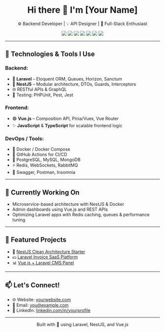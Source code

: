 <h1 align="center">Hi there 👋 I'm [Your Name]</h1>

<p align="center">
  ⚙️ Backend Developer | 💡 API Designer | 🚀 Full-Stack Enthusiast  
</p>

<p align="center">
  <img src="https://img.shields.io/badge/Laravel-F72C1F?style=for-the-badge&logo=laravel&logoColor=white" />
  <img src="https://img.shields.io/badge/NestJS-E0234E?style=for-the-badge&logo=nestjs&logoColor=white" />
  <img src="https://img.shields.io/badge/Vue.js-42B883?style=for-the-badge&logo=vue.js&logoColor=white" />
  <img src="https://img.shields.io/badge/TypeScript-3178C6?style=for-the-badge&logo=typescript&logoColor=white" />
  <img src="https://img.shields.io/badge/JavaScript-F7DF1E?style=for-the-badge&logo=javascript&logoColor=black" />
  <img src="https://img.shields.io/badge/PostgreSQL-4169E1?style=for-the-badge&logo=postgresql&logoColor=white" />
  <img src="https://img.shields.io/badge/Docker-2496ED?style=for-the-badge&logo=docker&logoColor=white" />
</p>

---

## 🔧 Technologies & Tools I Use

### Backend:
- 🔹 **Laravel** – Eloquent ORM, Queues, Horizon, Sanctum
- 🔸 **NestJS** – Modular architecture, DTOs, Guards, Interceptors
- 🌐 RESTful APIs & GraphQL
- 🧪 Testing: PHPUnit, Pest, Jest

### Frontend:
- 🟢 **Vue.js** – Composition API, Pinia/Vuex, Vue Router
- ✨ **JavaScript** & **TypeScript** for scalable frontend logic

### DevOps / Tools:
- 🐳 Docker / Docker Compose
- 🚀 GitHub Actions for CI/CD
- 🐘 PostgreSQL, MySQL, MongoDB
- ⚡ Redis, WebSockets, RabbitMQ
- 🧰 Swagger, Postman, Insomnia

---

## 🚧 Currently Working On
- Microservice-based architecture with NestJS & Docker  
- Admin dashboards using Vue.js and REST APIs  
- Optimizing Laravel apps with Redis caching, queues & performance tuning

---

## 📌 Featured Projects
- 🔧 [NestJS Clean Architecture Starter](https://github.com/yourusername/nestjs-clean-arch)
- 💵 [Laravel Invoice SaaS Platform](https://github.com/yourusername/laravel-invoice-saas)
- 📊 [Vue.js + Laravel CMS Panel](https://github.com/yourusername/vue-laravel-cms)

---

## 📫 Let's Connect!
- 🌐 Website: [yourwebsite.com](https://yourwebsite.com)
- 📧 Email: [you@example.com](mailto:you@example.com)
- 💼 LinkedIn: [linkedin.com/in/yourprofile](https://linkedin.com/in/yourprofile)

---

<p align="center">
  Built with 💙 using Laravel, NestJS, and Vue.js
</p>
